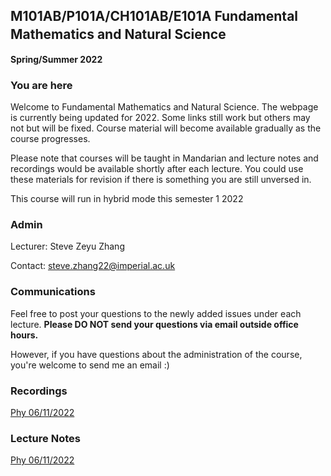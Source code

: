 ## M101AB/P101A/CH101AB/E101A Fundamental Mathematics and Natural Science　
**Spring/Summer 2022**

### You are here
Welcome to Fundamental Mathematics and Natural Science. The webpage is currently being updated for 2022. Some links still work but others may not but will be fixed. Course material will become available gradually as the course progresses.

Please note that courses will be taught in Mandarian and lecture notes and recordings would be available shortly after each lecture. You could use these materials for revision if there is something you are still unversed in.

This course will run in hybrid mode this semester 1 2022

### Admin
Lecturer: Steve Zeyu Zhang

Contact: steve.zhang22@imperial.ac.uk

### Communications
Feel free to post your questions to the newly added issues under each lecture. **Please DO NOT send your questions via email outside office hours.** 

However, if you have questions about the administration of the course, you're welcome to send me an email :)

### Recordings
[Phy 06/11/2022](https://anu365-my.sharepoint.com/:v:/g/personal/u7394442_anu_edu_au/EbmlRLfPX59Jo2W92McMqtAB0yiXrost7Yrgua9q4UaAIw?e=k4YYd3)


### Lecture Notes
[Phy 06/11/2022](https://github.com/steve-zeyu-zhang/sp2022-M101/blob/main/notes/6.11.png)


